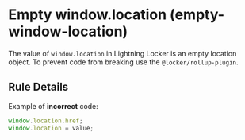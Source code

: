 # Empty window.location (empty-window-location)

The value of `window.location` in Lightning Locker is an empty location object.
To prevent code from breaking use the `@locker/rollup-plugin`.

## Rule Details

Example of **incorrect** code:

<!-- eslint-disable no-undef, no-unused-expressions -->
```js
window.location.href;
window.location = value;
```
